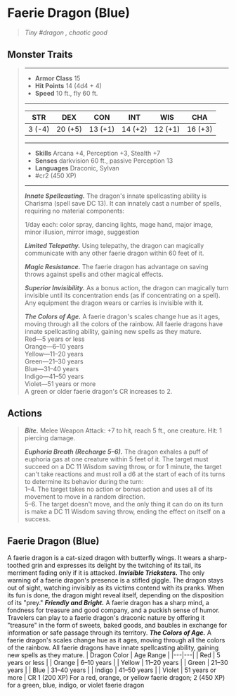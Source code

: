# Faerie Dragon (Blue)
>*Tiny #dragon , chaotic good*
## Monster Traits
>___
>- **Armor Class** 15
>- **Hit Points** 14 (4d4 + 4)
>- **Speed** 10 ft., fly 60 ft.
>___
>|STR|DEX|CON|INT|WIS|CHA|
>|:---:|:---:|:---:|:---:|:---:|:---:|
>|3 (-4)|20 (+5)|13 (+1)|14 (+2)|12 (+1)|16 (+3)|
>___
>- **Skills** Arcana +4, Perception +3, Stealth +7
>- **Senses** darkvision 60 ft., passive Perception 13
>- **Languages** Draconic, Sylvan
>- #cr2 (450 XP)
>___
>***Innate Spellcasting.*** The dragon's innate spellcasting ability is Charisma (spell save DC 13). It can innately cast a number of spells, requiring no material components:  
>
>1/day each: color spray, dancing lights, mage hand, major image, minor illusion, mirror image, suggestion  
>
>
>***Limited Telepathy.*** Using telepathy, the dragon can magically communicate with any other faerie dragon within 60 feet of it.  
>
>***Magic Resistance.*** The faerie dragon has advantage on saving throws against spells and other magical effects.  
>
>***Superior Invisibility.*** As a bonus action, the dragon can magically turn invisible until its concentration ends (as if concentrating on a spell). Any equipment the dragon wears or carries is invisible with it.  
>
>***The Colors of Age.*** A faerie dragon's scales change hue as it ages, moving through all the colors of the rainbow. All faerie dragons have innate spellcasting ability, gaining new spells as they mature.  
>Red—5 years or less  
>Orange—6–10 years  
>Yellow—11–20 years  
>Green—21–30 years  
>Blue—31–40 years  
>Indigo—41–50 years  
>Violet—51 years or more  
>A green or older faerie dragon's CR increases to 2.  
>
## Actions
>***Bite.*** Melee Weapon Attack: +7 to hit, reach 5 ft., one creature. Hit: 1 piercing damage.  
>
>***Euphoria Breath (Recharge 5–6).*** The dragon exhales a puff of euphoria gas at one creature within 5 feet of it. The target must succeed on a DC 11 Wisdom saving throw, or for 1 minute, the target can't take reactions and must roll a d6 at the start of each of its turns to determine its behavior during the turn:  
>1–4. The target takes no action or bonus action and uses all of its movement to move in a random direction.  
>5–6. The target doesn't move, and the only thing it can do on its turn is make a DC 11 Wisdom saving throw, ending the effect on itself on a success.
## Faerie Dragon (Blue)
A faerie dragon is a cat-sized dragon with butterfly wings. It wears a sharp-toothed grin and expresses its delight by the twitching of its tail, its merriment fading only if it is attacked.
***Invisible Tricksters.*** The only warning of a faerie dragon's presence is a stifled giggle. The dragon stays out of sight, watching invisibly as its victims contend with its pranks. When its fun is done, the dragon might reveal itself, depending on the disposition of its "prey."
***Friendly and Bright.*** A faerie dragon has a sharp mind, a fondness for treasure and good company, and a puckish sense of humor. Travelers can play to a faerie dragon's draconic nature by offering it "treasure" in the form of sweets, baked goods, and baubles in exchange for information or safe passage through its territory.
***The Colors of Age.*** A faerie dragon's scales change hue as it ages, moving through all the colors of the rainbow. All faerie dragons have innate spellcasting ability, gaining new spells as they mature.
| Dragon Color | Age Range |
|---|---|
| Red | 5 years or less |
| Orange | 6–10 years |
| Yellow | 11–20 years |
| Green | 21–30 years |
| Blue | 31–40 years |
| Indigo | 41–50 years |
| Violet | 51 years or more |
CR 1 (200 XP) For a red, orange, or yellow faerie dragon; 2 (450 XP) for a green, blue, indigo, or violet faerie dragon